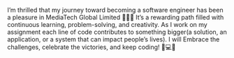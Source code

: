 I’m thrilled that my journey toward becoming a software engineer has been a pleasure in MediaTech Global Limited 🚀👩‍💻
It’s a rewarding path filled with continuous learning, problem-solving, and creativity.
As I work on my assignment each line of code contributes to something bigger(a solution, an application, or a system that can impact people’s lives). 
 I will Embrace the challenges, celebrate the victories, and keep coding! 🌟💻✨
 
